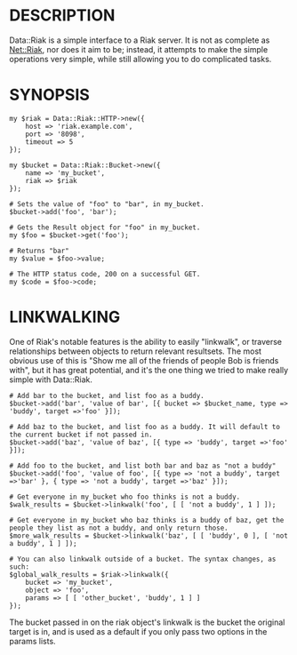 # DESCRIPTION

Data::Riak is a simple interface to a Riak server. It is not as complete as [Net::Riak](http://search.cpan.org/perldoc?Net::Riak),
nor does it aim to be; instead, it attempts to make the simple operations very simple,
while still allowing you to do complicated tasks.

# SYNOPSIS

    my $riak = Data::Riak::HTTP->new({
        host => 'riak.example.com',
        port => '8098',
        timeout => 5
    });

    my $bucket = Data::Riak::Bucket->new({
        name => 'my_bucket',
        riak => $riak
    });

    # Sets the value of "foo" to "bar", in my_bucket.
    $bucket->add('foo', 'bar');

    # Gets the Result object for "foo" in my_bucket.
    my $foo = $bucket->get('foo');

    # Returns "bar"
    my $value = $foo->value;

    # The HTTP status code, 200 on a successful GET.
    my $code = $foo->code;

# LINKWALKING

One of Riak's notable features is the ability to easily "linkwalk", or traverse
relationships between objects to return relevant resultsets. The most obvious use
of this is "Show me all of the friends of people Bob is friends with", but it has
great potential, and it's the one thing we tried to make really simple with Data::Riak.

    # Add bar to the bucket, and list foo as a buddy.
    $bucket->add('bar', 'value of bar', [{ bucket => $bucket_name, type => 'buddy', target =>'foo' }]);

    # Add baz to the bucket, and list foo as a buddy. It will default to the current bucket if not passed in.
    $bucket->add('baz', 'value of baz', [{ type => 'buddy', target =>'foo' }]);

    # Add foo to the bucket, and list both bar and baz as "not a buddy"
    $bucket->add('foo', 'value of foo', [{ type => 'not a buddy', target =>'bar' }, { type => 'not a buddy', target =>'baz' }]);

    # Get everyone in my_bucket who foo thinks is not a buddy.
    $walk_results = $bucket->linkwalk('foo', [ [ 'not a buddy', 1 ] ]);

    # Get everyone in my_bucket who baz thinks is a buddy of baz, get the people they list as not a buddy, and only return those.
    $more_walk_results = $bucket->linkwalk('baz', [ [ 'buddy', 0 ], [ 'not a buddy', 1 ] ]);

    # You can also linkwalk outside of a bucket. The syntax changes, as such:
    $global_walk_results = $riak->linkwalk({
        bucket => 'my_bucket',
        object => 'foo',
        params => [ [ 'other_bucket', 'buddy', 1 ] ]
    });

The bucket passed in on the riak object's linkwalk is the bucket the original target is in, and is used as a default if you only pass two options in the params lists.